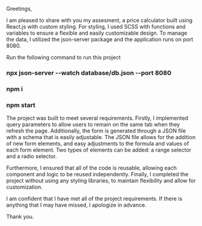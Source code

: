 Greetings,

I am pleased to share with you my assesment, a price calculator built using React.js with custom styling. For styling, I used SCSS with functions and variables to ensure a flexible and easily customizable design. To manage the data, I utilized the json-server package and the application runs on port 8080.

Run the following command to run this project

### npx json-server --watch database/db.json --port 8080

### npm i

### npm start

The project was built to meet several requirements. Firstly, I implemented query parameters to allow users to remain on the same tab when they refresh the page. Additionally, the form is generated through a JSON file with a schema that is easily adjustable. The JSON file allows for the addition of new form elements, and easy adjustments to the formula and values of each form element. Two types of elements can be added: a range selector and a radio selector.

Furthermore, I ensured that all of the code is reusable, allowing each component and logic to be reused independently. Finally, I completed the project without using any styling libraries, to maintain flexibility and allow for customization.

I am confident that I have met all of the project requirements. If there is anything that I may have missed, I apologize in advance.

Thank you.

